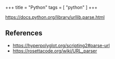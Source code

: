 +++
title = "Python"
tags = [ "python" ]
+++

<https://docs.python.org/library/urllib.parse.html>

## References

- <https://hyperpolyglot.org/scripting2#parse-url>
- <https://rosettacode.org/wiki/URL_parser>
